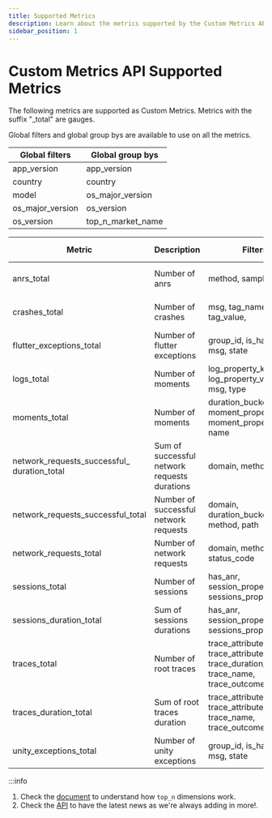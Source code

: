 ```yaml
---
title: Supported Metrics
description: Learn about the metrics supported by the Custom Metrics API
sidebar_position: 1
---
```


# Custom Metrics API Supported Metrics

The following metrics are supported as Custom Metrics. Metrics with the suffix "_total" are gauges.

Global filters and global group bys are available to use on all the metrics.

| Global filters   | Global group bys  |           
|------------------|-------------------|
| app_version      | app_version       |
| country          | country           |
| model            | os_major_version  |
| os_major_version | os_version        |
| os_version       | top_n_market_name |

| Metric                                          | Description                                  | Filters                                                                                      | Group by granularity                                                    | Time granularity           |           
|-------------------------------------------------|----------------------------------------------|----------------------------------------------------------------------------------------------|-------------------------------------------------------------------------|----------------------------|
| anrs_total                                      | Number of anrs                               | method, sample_type                                                                          |                                                                         | five_minute, hourly, daily |
| crashes_total                                   | Number of crashes                            | msg, tag_name, tag_value,                                                                    |                                                                         | five_minute, hourly, daily |
| flutter_exceptions_total                        | Number of flutter exceptions                 | group_id, is_handled, msg, state                                                             | group_id, msg                                                           | five_minute, hourly, daily |
| logs_total                                      | Number of moments                            | log_property_key, log_property_value, msg, type                                              | log_property_value                                                      | five_minute, hourly, daily |
| moments_total                                   | Number of moments                            | duration_bucket, moment_property_key, moment_property_value, name                            | duration_bucket, moment_property_value                                  | five_minute, hourly, daily |
| network_requests_successful_<br/>duration_total | Sum of successful network requests durations | domain, method, path                                                                         | top_n_domain, top_n_path                                                | hourly, daily              |
| network_requests_successful_total               | Number of successful network requests        | domain, duration_bucket, method, path                                                        | top_n_domain, top_n_path                                                | hourly, daily              |
| network_requests_total                          | Number of network requests                   | domain, method, path, status_code                                                            | status_code, top_n_domian, top_n_path                                   | five_minute, hourly, daily |
| sessions_total                                  | Number of sessions                           | has_anr, session_property_key, sessions_property_value                                       | session_property_value                                                  | five_minute, hourly, daily |
| sessions_duration_total                         | Sum of sessions durations                    | has_anr, session_property_key, sessions_property_value                                       | session_property_value                                                  | five_minute, hourly, daily |
| traces_total                                    | Number of root traces                        | trace_attribute_key, trace_attribute_value, trace_duration_bucket, trace_name, trace_outcome | trace_attribute_value, trace_duration_bucket, trace_name, trace_outcome | five_minute, hourly, daily |
| traces_duration_total                           | Sum of root traces duration                  | trace_attribute_key, trace_attribute_value, trace_name, trace_outcome                        | trace_attribute_value, trace_name, trace_outcome                        | five_minute, hourly, daily |
| unity_exceptions_total                          | Number of unity exceptions                   | group_id, is_handled, msg, state                                                             | group_id, msg                                                           | five_minute, hourly, daily |

:::info

1. Check the [document](https://embrace.io/docs/embrace-api/supported_metrics_and_queries/#dimension-reduction---other)
   to understand how `top_n` dimensions work.
2. Check the [API](https://embrace.io/docs/custom-metrics-api/#get-metrics-and-parameters-supported) to have the latest
   news as we're always adding in more!.